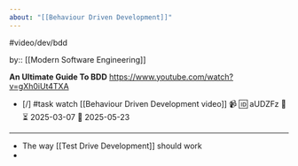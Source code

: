 ```yaml
---
about: "[[Behaviour Driven Development]]"
---
```

#video/dev/bdd

by:: [[Modern Software Engineering]]

**An Ultimate Guide To BDD**
https://www.youtube.com/watch?v=gXh0iUt4TXA

- [/] #task watch [[Behaviour Driven Development video]] 📹 🆔 aUDZFz 🔼 ⏳ 2025-03-07 📅 2025-05-23
___

- The way [[Test Drive Development]] should work
- 

